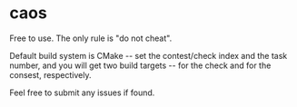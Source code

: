 # caos

Free to use. The only rule is "do not cheat".

Default build system is CMake -- set the contest/check index and the task number, and you will get two build targets -- 
for the check and for the consest, respectively.

Feel free to submit any issues if found.
